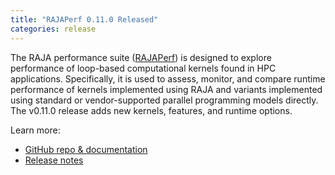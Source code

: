 ```yaml
---
title: "RAJAPerf 0.11.0 Released"
categories: release
---
```


The RAJA performance suite ([RAJAPerf](https://github.com/LLNL/RAJAPerf)) is designed to explore performance of loop-based computational kernels found in HPC applications. Specifically, it is used to assess, monitor, and compare runtime performance of kernels implemented using RAJA and variants implemented using standard or vendor-supported parallel programming models directly. The v0.11.0 release adds new kernels, features, and runtime options.

Learn more:
- [GitHub repo & documentation](https://github.com/LLNL/RAJAPerf)
- [Release notes](https://github.com/LLNL/RAJAPerf/releases/tag/v0.11.0)
